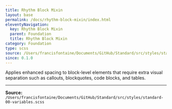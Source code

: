```yaml
---
title: Rhythm Block Mixin
layout: base
permalink: /docs/rhythm-block-mixin/index.html
eleventyNavigation:
  key: Rhythm Block Mixin
  parent: Foundation
  title: Rhythm Block Mixin
category: Foundation
type: scss
source: /Users/francisfontaine/Documents/GitHub/Standard/src/styles/standard-00-variables.scss
since: 0.1.0
---
```


Applies enhanced spacing to block-level elements that require
extra visual separation such as callouts, blockquotes, code blocks, and tables.


---

**Source:** `/Users/francisfontaine/Documents/GitHub/Standard/src/styles/standard-00-variables.scss`
